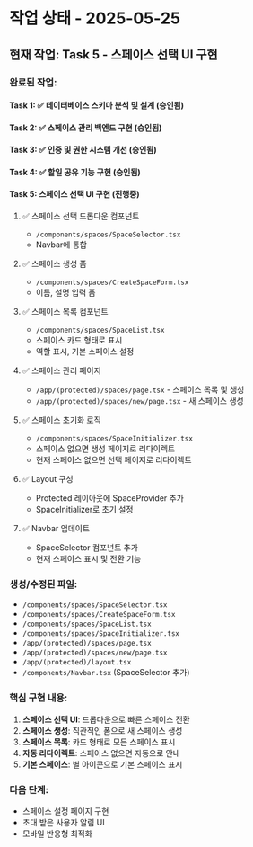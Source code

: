 # 작업 상태 - 2025-05-25

## 현재 작업: Task 5 - 스페이스 선택 UI 구현

### 완료된 작업:

#### Task 1: ✅ 데이터베이스 스키마 분석 및 설계 (승인됨)

#### Task 2: ✅ 스페이스 관리 백엔드 구현 (승인됨)

#### Task 3: ✅ 인증 및 권한 시스템 개선 (승인됨)

#### Task 4: ✅ 할일 공유 기능 구현 (승인됨)

#### Task 5: 스페이스 선택 UI 구현 (진행중)
1. ✅ 스페이스 선택 드롭다운 컴포넌트
   - `/components/spaces/SpaceSelector.tsx`
   - Navbar에 통합

2. ✅ 스페이스 생성 폼
   - `/components/spaces/CreateSpaceForm.tsx`
   - 이름, 설명 입력 폼

3. ✅ 스페이스 목록 컴포넌트
   - `/components/spaces/SpaceList.tsx`
   - 스페이스 카드 형태로 표시
   - 역할 표시, 기본 스페이스 설정

4. ✅ 스페이스 관리 페이지
   - `/app/(protected)/spaces/page.tsx` - 스페이스 목록 및 생성
   - `/app/(protected)/spaces/new/page.tsx` - 새 스페이스 생성

5. ✅ 스페이스 초기화 로직
   - `/components/spaces/SpaceInitializer.tsx`
   - 스페이스 없으면 생성 페이지로 리다이렉트
   - 현재 스페이스 없으면 선택 페이지로 리다이렉트

6. ✅ Layout 구성
   - Protected 레이아웃에 SpaceProvider 추가
   - SpaceInitializer로 초기 설정

7. ✅ Navbar 업데이트
   - SpaceSelector 컴포넌트 추가
   - 현재 스페이스 표시 및 전환 기능

### 생성/수정된 파일:
- `/components/spaces/SpaceSelector.tsx`
- `/components/spaces/CreateSpaceForm.tsx`
- `/components/spaces/SpaceList.tsx`
- `/components/spaces/SpaceInitializer.tsx`
- `/app/(protected)/spaces/page.tsx`
- `/app/(protected)/spaces/new/page.tsx`
- `/app/(protected)/layout.tsx`
- `/components/Navbar.tsx` (SpaceSelector 추가)

### 핵심 구현 내용:
1. **스페이스 선택 UI**: 드롭다운으로 빠른 스페이스 전환
2. **스페이스 생성**: 직관적인 폼으로 새 스페이스 생성
3. **스페이스 목록**: 카드 형태로 모든 스페이스 표시
4. **자동 리다이렉트**: 스페이스 없으면 자동으로 안내
5. **기본 스페이스**: 별 아이콘으로 기본 스페이스 표시

### 다음 단계:
- 스페이스 설정 페이지 구현
- 초대 받은 사용자 알림 UI
- 모바일 반응형 최적화
